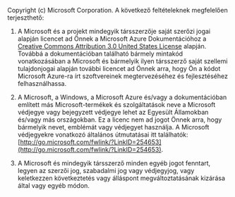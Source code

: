 ﻿Copyright (c) Microsoft Corporation.  A következő feltételeknek megfelelően terjeszthető:
 
1. A Microsoft és a projekt mindegyik társszerzője saját szerőzi jogai alapján licencet ad Önnek a Microsoft Azure Dokumentációhoz a [Creative Commons Attribution 3.0 United States License](http://creativecommons.org/licenses/by/3.0/us/legalcode) alapján.  Továbbá a dokumentációban található bármely mintakód vonatkozásában a Microsoft és bármelyik ilyen társszerző saját szellemi tulajdonjogai alapján további licencet ad Önnek arra, hogy Ön a kódot Microsoft Azure-ra írt szoftvereinek megtervezéséhez és fejlesztéséhez felhasználhassa.
 
2.  A Microsoft, a Windows, a Microsoft Azure és/vagy a dokumentációban említett más Microsoft-termékek és  szolgáltatások neve a Microsoft védjegye vagy bejegyzett védjegye lehet az Egyesült Államokban és/vagy más országokban. Ez a licenc nem ad jogot Önnek arra, hogy bármelyik nevet, emblémát vagy védjegyet használja. A Microsoft védjegyekre vonatkozó általános útmutatásai itt találhatók: [http://go.microsoft.com/fwlink/?LinkID=254653](http://go.microsoft.com/fwlink/?LinkID=254653).
 
3.  A Microsoft és mindegyik társszerző minden egyéb jogot fenntart, legyen az szerzői jog, szabadalmi jog vagy védjegyjog, vagy keletkezzen következtetés vagy álláspont megváltoztatásának kizárása által vagy egyéb módon.